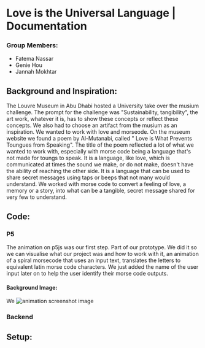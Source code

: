 # Love is the Universal Language | Documentation

### Group Members:
  - Fatema Nassar
  - Genie Hou
  - Jannah Mokhtar

## Background and Inspiration:
The Louvre Museum in Abu Dhabi hosted a University take over the musium challenge. The prompt for the challenge was "Sustainability, tangibility", the art work, whatever it is, has to show these concepts or reflect these concepts. We also had to choose an artifact from the musium as an inspiration. We wanted to work with love and morseode. On the museum website we found a poem by Al-Mutanabi, called " Love is What Prevents Toungues from Speaking". The title of the poem reflected a lot of what we wanted to work with, especially with morse code being a language that's not made for toungs to speak. It is a language, like love, which is communicated at times the sound we make, or do not make, doesn't have the ability of reaching the other side. It is a language that can be used to share secret messages using taps or beeps that not many would understand. We worked with morse code to convert a feeling of love, a memory or a story, into what can be a tangible, secret message shared for very few to understand.

## Code:

### P5
The animation on p5js was our first step. Part of our prototype. We did it so we can visualise what our project was and how to work with it, an animation of a spiral morsecode that uses an input text, translates the letters to equivalent latin morse code characters. We just added the name of the user input later on to help the user identify their morse code outputs.
#### Background Image:
We
![animation screenshot image]()

### Backend


## Setup:
